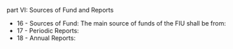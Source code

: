 part VI: Sources of Fund and Reports

<ul>
			<li>16 - Sources of Fund: The main source of funds of the FIU shall be from:<ul>
			</ul></li>			<li>17 - Periodic Reports: <ul>
			</ul></li>			<li>18 - Annual Reports: <ul>
			</ul></li></ul>